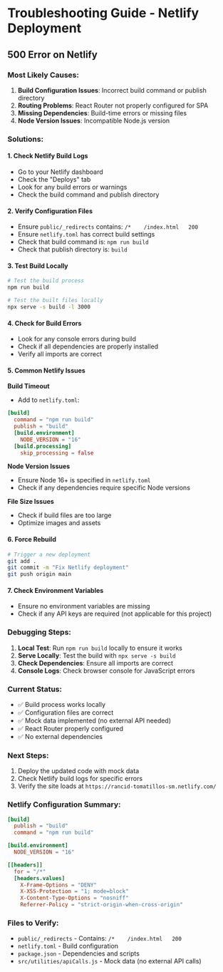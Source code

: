 # Troubleshooting Guide - Netlify Deployment

## 500 Error on Netlify

### Most Likely Causes:

1. **Build Configuration Issues**: Incorrect build command or publish directory
2. **Routing Problems**: React Router not properly configured for SPA
3. **Missing Dependencies**: Build-time errors or missing files
4. **Node Version Issues**: Incompatible Node.js version

### Solutions:

#### 1. Check Netlify Build Logs
- Go to your Netlify dashboard
- Check the "Deploys" tab
- Look for any build errors or warnings
- Check the build command and publish directory

#### 2. Verify Configuration Files
- Ensure `public/_redirects` contains: `/*    /index.html   200`
- Ensure `netlify.toml` has correct build settings
- Check that build command is: `npm run build`
- Check that publish directory is: `build`

#### 3. Test Build Locally
```bash
# Test the build process
npm run build

# Test the built files locally
npx serve -s build -l 3000
```

#### 4. Check for Build Errors
- Look for any console errors during build
- Check if all dependencies are properly installed
- Verify all imports are correct

#### 5. Common Netlify Issues

**Build Timeout**
- Add to `netlify.toml`:
```toml
[build]
  command = "npm run build"
  publish = "build"
  [build.environment]
    NODE_VERSION = "16"
  [build.processing]
    skip_processing = false
```

**Node Version Issues**
- Ensure Node 16+ is specified in `netlify.toml`
- Check if any dependencies require specific Node versions

**File Size Issues**
- Check if build files are too large
- Optimize images and assets

#### 6. Force Rebuild
```bash
# Trigger a new deployment
git add .
git commit -m "Fix Netlify deployment"
git push origin main
```

#### 7. Check Environment Variables
- Ensure no environment variables are missing
- Check if any API keys are required (not applicable for this project)

### Debugging Steps:

1. **Local Test**: Run `npm run build` locally to ensure it works
2. **Serve Locally**: Test the build with `npx serve -s build`
3. **Check Dependencies**: Ensure all imports are correct
4. **Console Logs**: Check browser console for JavaScript errors

### Current Status:
- ✅ Build process works locally
- ✅ Configuration files are correct
- ✅ Mock data implemented (no external API needed)
- ✅ React Router properly configured
- ✅ No external dependencies

### Next Steps:
1. Deploy the updated code with mock data
2. Check Netlify build logs for specific errors
3. Verify the site loads at `https://rancid-tomatillos-sm.netlify.com/`

### Netlify Configuration Summary:
```toml
[build]
  publish = "build"
  command = "npm run build"

[build.environment]
  NODE_VERSION = "16"

[[headers]]
  for = "/*"
  [headers.values]
    X-Frame-Options = "DENY"
    X-XSS-Protection = "1; mode=block"
    X-Content-Type-Options = "nosniff"
    Referrer-Policy = "strict-origin-when-cross-origin"
```

### Files to Verify:
- `public/_redirects` - Contains: `/*    /index.html   200`
- `netlify.toml` - Build configuration
- `package.json` - Dependencies and scripts
- `src/utilities/apiCalls.js` - Mock data (no external API calls) 